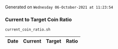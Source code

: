 Generated on `Wednesday 06-October-2021 at 11:23:54`

### Current to Target Coin Ratio
`current_coin_ratio.sh`

Date|Current|Target|Ratio
---|---|---|---
